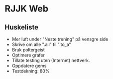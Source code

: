 RJJK Web
========

## Huskeliste

* Mer luft under "Neste trening" på vensgre side
* Skrive om alle ".all" til ".to_a"
* Bruk poltergeist
* Optimere grafer
* Tillate testing uten (Internet) nettverk.
* Oppdatere gems
* Testdekning: 80%
